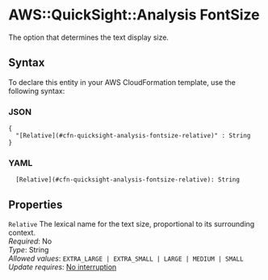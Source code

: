 # AWS::QuickSight::Analysis FontSize<a name="aws-properties-quicksight-analysis-fontsize"></a>

The option that determines the text display size\.

## Syntax<a name="aws-properties-quicksight-analysis-fontsize-syntax"></a>

To declare this entity in your AWS CloudFormation template, use the following syntax:

### JSON<a name="aws-properties-quicksight-analysis-fontsize-syntax.json"></a>

```
{
  "[Relative](#cfn-quicksight-analysis-fontsize-relative)" : String
}
```

### YAML<a name="aws-properties-quicksight-analysis-fontsize-syntax.yaml"></a>

```
  [Relative](#cfn-quicksight-analysis-fontsize-relative): String
```

## Properties<a name="aws-properties-quicksight-analysis-fontsize-properties"></a>

`Relative`  <a name="cfn-quicksight-analysis-fontsize-relative"></a>
The lexical name for the text size, proportional to its surrounding context\.  
*Required*: No  
*Type*: String  
*Allowed values*: `EXTRA_LARGE | EXTRA_SMALL | LARGE | MEDIUM | SMALL`  
*Update requires*: [No interruption](https://docs.aws.amazon.com/AWSCloudFormation/latest/UserGuide/using-cfn-updating-stacks-update-behaviors.html#update-no-interrupt)